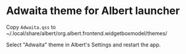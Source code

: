 # Adwaita theme for Albert launcher

Copy `Adwaita.qss` to ~/.local/share/albert/org.albert.frontend.widgetboxmodel/themes/

Select "Adwaita" theme in Albert's Settings and restart the app.
